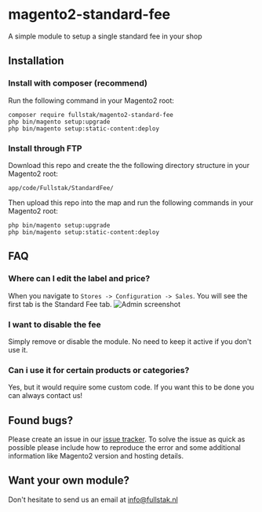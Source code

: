# magento2-standard-fee
A simple module to setup a single standard fee in your shop

## Installation

### Install with composer (recommend)
Run the following command in your Magento2 root:
```
composer require fullstak/magento2-standard-fee
php bin/magento setup:upgrade
php bin/magento setup:static-content:deploy
```

### Install through FTP
Download this repo and create the the following directory structure in your Magento2 root:
```
app/code/Fullstak/StandardFee/
```
Then upload this repo into the map and run the following commands in your Magento2 root:
```
php bin/magento setup:upgrade
php bin/magento setup:static-content:deploy
```

## FAQ

### Where can I edit the label and price?
When you navigate to `Stores -> Configuration -> Sales`. You will see the first tab is the Standard Fee tab.
![Admin screenshot](https://fullstak.nl/github/standardfee-mainimage.png)

### I want to disable the fee
Simply remove or disable the module. No need to keep it active if you don't use it.

### Can i use it for certain products or categories?
Yes, but it would require some custom code. If you want this to be done you can always contact us!

## Found bugs?
Please create an issue in our [issue tracker](https://github.com/Fullstak-nl/magento2-standard-fee/issues).
To solve the issue as quick as possible please include how to reproduce the error and some additional information like Magento2 version and hosting details.

## Want your own module?
Don't hesitate to send us an email at [info@fullstak.nl](mailto:info@fullstak.nl)

